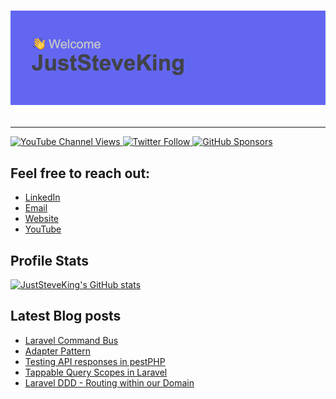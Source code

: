 <h1 align="center">

![JustSteveKing](./header.png)

</h1>

---


<p>
  <a href="https://www.youtube.com/c/JustSteveKing">
    <img alt="YouTube Channel Views" src="https://img.shields.io/youtube/channel/views/UCBnj7HfncAygGeyymgydZxQ?style=for-the-badge">
  </a>
  
  <a href="https://twitter.com/JustSteveKing">
    <img alt="Twitter Follow" src="https://img.shields.io/twitter/follow/JustSteveKing?color=%231DA1F2&style=for-the-badge">
  </a>

  <a href="https://github.com/sponsors/JustSteveKing">
    <img alt="GitHub Sponsors" src="https://img.shields.io/github/sponsors/JustSteveKing?style=for-the-badge">
  </a>
</p>


## Feel free to reach out:

- [LinkedIn](https://www.linkedin.com/in/steve-mcdougall/)
- [Email](mailto://juststevemcd@gmail.com)
- [Website](https://www.juststeveking.uk/)
- [YouTube](https://www.youtube.com/c/JustSteveKing)


## Profile Stats

[![JustSteveKing's GitHub stats](https://github-readme-stats.vercel.app/api?username=juststeveking)](https://github.com/anuraghazra/github-readme-stats)

## Latest Blog posts
<!-- BLOG-POST-LIST:START -->
- [Laravel Command Bus](https://www.juststeveking.uk/laravel-command-bus)
- [Adapter Pattern](https://www.juststeveking.uk/adapter-pattern)
- [Testing API responses in pestPHP](https://www.juststeveking.uk/testing-api-responses-in-pest-php)
- [Tappable Query Scopes in Laravel](https://www.juststeveking.uk/tappable-query-scopes-in-laravel)
- [Laravel DDD - Routing within our Domain](https://www.juststeveking.uk/routing-within-our-domain)
<!-- BLOG-POST-LIST:END -->
